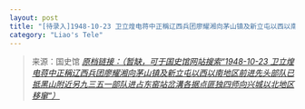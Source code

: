 ```yaml
---
layout: post
title: "[待录入]1948-10-23 卫立煌电蒋中正稱辽西兵团廖耀湘向茅山镇及新立屯以西以南地区前进先头部队已抵黑山附近另九三五一部队进占东窑站岔溝各据点匪独四师向兴城以北地区移窜"
category: "Liao's Tele"
---
```



> 来源：国史馆 [*原档链接：（暂缺，可于国史馆网站搜索“1948-10-23 卫立煌电蒋中正稱辽西兵团廖耀湘向茅山镇及新立屯以西以南地区前进先头部队已抵黑山附近另九三五一部队进占东窑站岔溝各据点匪独四师向兴城以北地区移窜“）*]()
